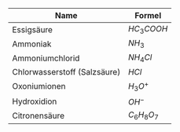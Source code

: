 
| Name                         | Formel            |
| ---------------------------- | ----------------- |
| Essigsäure                   | $HC_{3}COOH$      |
| Ammoniak                     | $NH_{3}$          |
| Ammoniumchlorid              | $NH_{4}Cl$        |
| Chlorwasserstoff (Salzsäure) | $HCl$             |
| Oxoniumionen                 | $H_{3}O^{+}$      |
| Hydroxidion                  | $OH^{-}$          |
| Citronensäure                | $C_{6}H_{8}O_{7}$ |

